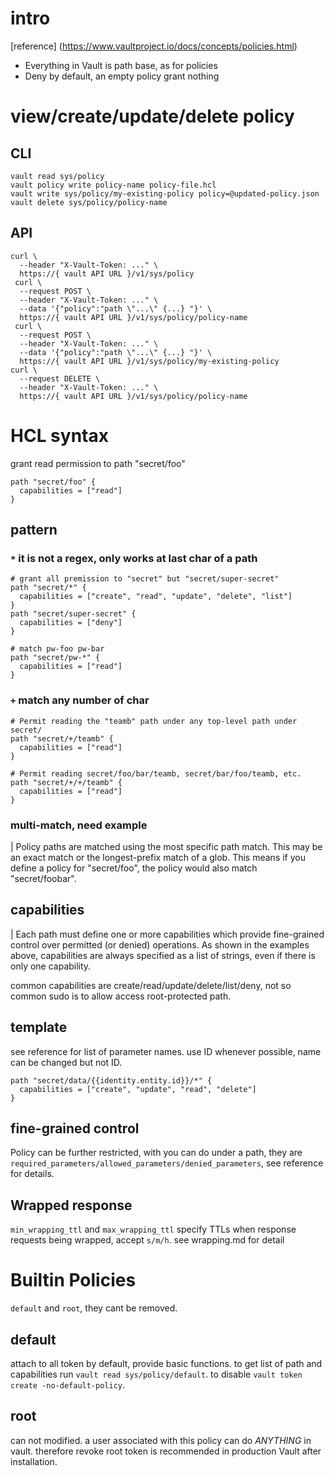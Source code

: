 # intro
[reference] (https://www.vaultproject.io/docs/concepts/policies.html)

* Everything in Vault is path base, as for policies
* Deny by default, an empty policy grant nothing

# view/create/update/delete policy
## CLI
```
vault read sys/policy
vault policy write policy-name policy-file.hcl
vault write sys/policy/my-existing-policy policy=@updated-policy.json
vault delete sys/policy/policy-name
```

## API
```
curl \
  --header "X-Vault-Token: ..." \
  https://{ vault API URL }/v1/sys/policy
 curl \
  --request POST \
  --header "X-Vault-Token: ..." \
  --data '{"policy":"path \"...\" {...} "}' \
  https://{ vault API URL }/v1/sys/policy/policy-name
 curl \
  --request POST \
  --header "X-Vault-Token: ..." \
  --data '{"policy":"path \"...\" {...} "}' \
  https://{ vault API URL }/v1/sys/policy/my-existing-policy
curl \
  --request DELETE \
  --header "X-Vault-Token: ..." \
  https://{ vault API URL }/v1/sys/policy/policy-name

```

# HCL syntax
grant read permission to path "secret/foo"
```
path "secret/foo" {
  capabilities = ["read"]
}
```

## pattern 

### `*` it is not a regex, only works at last char of a path

```
# grant all premission to "secret" but "secret/super-secret"
path "secret/*" {
  capabilities = ["create", "read", "update", "delete", "list"]
}
path "secret/super-secret" {
  capabilities = ["deny"]
}

# match pw-foo pw-bar
path "secret/pw-*" {
  capabilities = ["read"]
}
```

### `+` match any number of char

```
# Permit reading the "teamb" path under any top-level path under secret/
path "secret/+/teamb" {
  capabilities = ["read"]
}

# Permit reading secret/foo/bar/teamb, secret/bar/foo/teamb, etc.
path "secret/+/+/teamb" {
  capabilities = ["read"]
}
```

### multi-match, need example
| Policy paths are matched using the most specific path match. This may be an exact match or the longest-prefix match of a glob. This means if you define a policy for "secret/foo", the policy would also match "secret/foobar".

## capabilities

| Each path must define one or more capabilities which provide fine-grained control over permitted (or denied) operations. As shown in the examples above, capabilities are always specified as a list of strings, even if there is only one capability.

common capabilities are create/read/update/delete/list/deny, not so common sudo is to allow access root-protected path.

## template
see reference for list of parameter names. use ID whenever possible, name can be changed but not ID.

```
path "secret/data/{{identity.entity.id}}/*" {
  capabilities = ["create", "update", "read", "delete"]
}
```

## fine-grained control
Policy can be further restricted, with you can do under a path, they are `required_parameters/allowed_parameters/denied_parameters`, see reference for details. 

## Wrapped response
`min_wrapping_ttl` and `max_wrapping_ttl` specify TTLs when response requests being wrapped, accept `s/m/h`. see wrapping.md for detail

# Builtin Policies
`default` and `root`, they cant be removed.

## default
attach to all token by default, provide basic functions. to get list of path and capabilities run `vault read sys/policy/default`. to disable `vault token create -no-default-policy`.

## root
can not modified. a user associated with this policy can do *ANYTHING* in vault. therefore revoke root token is recommended in production Vault after installation.

